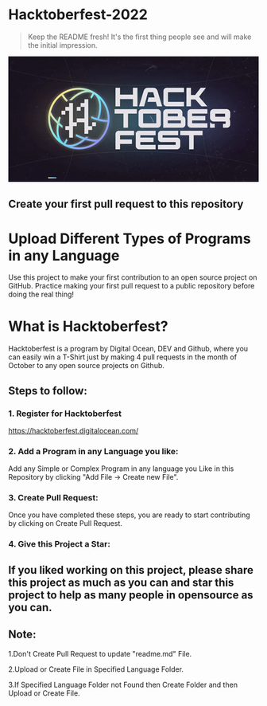 #                                                     Hacktoberfest-2022

> Keep the README fresh! It's the first thing people see and will make the initial impression.

![Alt text](hacktoberfest.webp)
## Create your first pull request to this repository


# Upload Different Types of Programs in any Language

Use this project to make your first contribution to an open source project on GitHub. Practice making your first pull request to a public repository before doing the real thing!

# What is Hacktoberfest?

Hacktoberfest is a program by Digital Ocean, DEV and Github, where you can easily win a T-Shirt just by making 4 pull requests in the month of October to any open source projects on Github.

## Steps to follow:

### 1. Register for Hacktoberfest

https://hacktoberfest.digitalocean.com/

### 2. Add a Program in any Language you like:

Add any Simple or Complex Program in any language you Like in this Repository by clicking "Add File -> Create new File".

### 3. Create Pull Request:

Once you have completed these steps, you are ready to start contributing by clicking on Create Pull Request.

### 4. Give this Project a Star:

## If you liked working on this project, please share this project as much as you can and star this project to help as many people in opensource as you can.

## Note:
1.Don't Create Pull Request to update "readme.md" File.

2.Upload or Create File in Specified Language Folder.

3.If Specified Language Folder not Found then Create Folder and then Upload or Create File.
